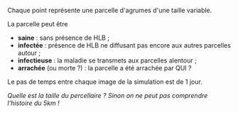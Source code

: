Chaque point représente une parcelle d'agrumes d'une taille variable.

La parcelle peut être
- **saine** : sans présence de HLB ; 
- **infectée** : présence de HLB ne diffusant pas encore aux autres parcelles autour ; 
- **infectieuse** : la maladie se transmets aux parcelles alentour ; 
- **arrachée** (ou morte ?) : la parcelle a été arrachée par QUI ?

Le pas de temps entre chaque image de la simulation est de 1 jour.

*Quelle est la taille du percellaire ? Sinon on ne peut pas comprendre l'histoire du 5km !*

